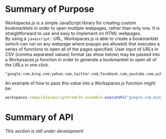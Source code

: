 # Summary of Purpose
Workspaces.js is a simple JavaScript library for creating custom bookmarklets in order to open multiple webpages, rather than only one. It is straightforward to use and easy to implement on HTML webpages.  
By using a `javascript:` URL, Workspaces.js is able to create a bookmarklet (which can run on any webpage where popups are allowed) that executes a series of functions to open all of the pages specified. User input of URLs in CSV (comma separated values) format (as show below) may be passed into a Workpsaces.js function in order to generate a bookmarklet to open all of the URLs in one click.  
```text
"google.com,bing.com,yahoo.com,twitter.com,facebook.com,youtube.com,wikipedia.org"
```
An example of how to pass this value into a Workspaces.js function might be:
```javascript
workspaces.compileJavaScriptFromCSV.assemble.executeFn("google.com,bing.com,yahoo.com,twitter.com,facebook.com,youtube.com,wikipedia.org")
```
# Summary of API
*This section is still under development*